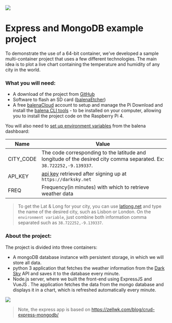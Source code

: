 ![](https://github.com/balena-io-playground/express-mongo-sample/blob/master/assets/header.png?raw=true)

# Express and MongoDB example project

To demonstrate the use of a 64-bit container, we’ve developed a sample multi-container project that uses a few different technologies. The main idea is to plot a live chart containing the temperature and humidity of any city in the world. 

### What you will need:
- A download of the project from [GitHub](https://github.com/balena-io-playground/express-mongo-sample)
- Software to flash an SD card ([balenaEtcher](https://balena.io/etcher))
- A free [balenaCloud](https://balena.io/cloud) account to setup and manage the Pi Download and install the [balena CLI tools](https://github.com/balena-io/balena-cli/blob/master/INSTALL.md) - to be installed on your computer, allowing you to install the project code on the Raspberry Pi 4.

You will also need to [set up environment variables](https://www.balena.io/docs/learn/manage/serv-vars/#environment-and-service-variables) from the balena dashboard:

| Name             | Value  
| -----------------|------------------------------------                                   
| CITY_CODE     | The code corresponding to the latitude and longitude of the desired city comma separated. Ex: `38.722252,-9.139337`.
| API_KEY | [api key](https://darksky.net/dev) retrieved after signing up at `https://darksky.net`|
| FREQ | Frequency(in minutes) with which to retrieve weather data |                                   
                    

> To get the Lat & Long for your city, you can use [latlong.net](https://www.latlong.net/) and type the name of the desired city, such as Lisbon or London. On the `environment variable`, just combine both information comma separated such as  `38.722252,-9.139337`.

### About the project:

The project is divided into three containers:
* A mongoDB database instance with persistent storage, in which we will store all data. 
* python 3 application that fetches the weather information from the [Dark Sky](https://darksky.net/dev) API and saves it to the database every minute. 
* Node.js server, where we built the front-end using ExpressJS and VueJS . The application fetches the data from the mongo database and displays it in a chart, which is refreshed automatically every minute.

![](https://github.com/balena-io-playground/express-mongo-sample/blob/master/assets/body.png?raw=true)

> Note, the express app is based on https://zellwk.com/blog/crud-express-mongodb/
